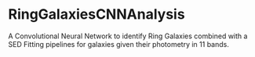 # RingGalaxiesCNNAnalysis
A Convolutional Neural Network to identify Ring Galaxies combined with a SED Fitting pipelines for galaxies given their photometry in 11 bands. 
